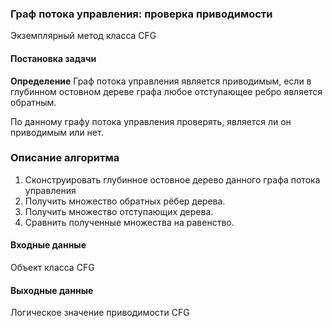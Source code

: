 ### Граф потока управления: проверка приводимости 

Экземплярный метод класса CFG 

#### Постановка задачи

**Определение** Граф потока управления является приводимым, если в глубинном остовном 
дереве графа любое отступающее ребро является обратным.   

По данному графу потока управления проверять, является ли он приводимым или нет. 

### Описание алгоритма 

1. Сконструировать глубинное остовное дерево данного графа потока управления 
2. Получить множество обратных рёбер дерева.
3. Получить множество отступающих дерева.
4. Сравнить полученные множества на равенство. 

#### Входные данные

Объект класса CFG

#### Выходные данные 

Логическое значение приводимости CFG




























